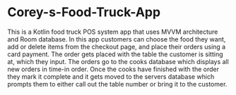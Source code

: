 # Corey-s-Food-Truck-App
This is a Kotlin food truck POS system app that uses MVVM architecture and Room database. In this app customers can choose the food they want, add or delete items from the checkout page, and place their orders using a card payment.
The order gets placed with the table the customer is sitting at, which they input. The orders go to the cooks database which displays all new orders in time-in order.
Once the cooks have finished with the order they mark it complete and it gets moved to the servers database which prompts them to either call out the table number or bring it to the customer.

